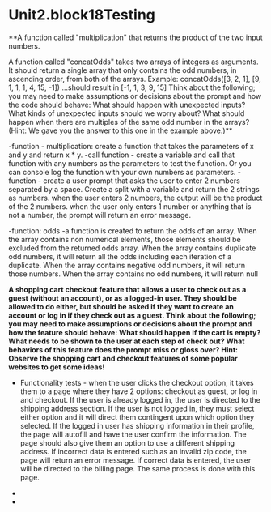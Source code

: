 # Unit2.block18Testing 
**A function called "multiplication" that returns the product of the two input numbers.

A function called "concatOdds" takes two arrays of integers as arguments. It should return a single array that only contains the odd numbers, in ascending order, from both of the arrays.
Example: concatOdds([3, 2, 1], [9, 1, 1, 1, 4, 15, -1])
...should result in [-1, 1, 3, 9, 15]
Think about the following; you may need to make assumptions or decisions about the prompt and how the code should behave:
What should happen with unexpected inputs?
What kinds of unexpected inputs should we worry about?
What should happen when there are multiples of the same odd number in the arrays? (Hint: We gave you the answer to this one in the example above.)**

-function - multiplication: create a function that takes the parameters of x and y and return x * y. 
-call function - create a variable and call that function with any numbers as the parameters to test the function.  Or you can console log the function with your own numbers as parameters.
-function - create a user prompt that asks the user to enter 2 numbers separated by a space.  Create a split with a variable and return the 2 strings as numbers.
when the user enters 2 numbers, the output will be the product of the 2 numbers.
when the user only enters 1 number or anything that is not a number, the prompt will return an error message.

-function: odds -a function is created to return the odds of an array.  When the array contains non numerical elements, those elements should be excluded from the returned odds array.  When the array contains duplicate odd numbers, it will return all the odds including each iteration of a duplicate.  When the array contains negative odd numbers, it will return those numbers.  When the array contains no odd numbers, it will return null

**A shopping cart checkout feature that allows a user to check out as a guest (without an account), or as a logged-in user. They should be allowed to do either, but should be asked if they want to create an account or log in if they check out as a guest.
Think about the following; you may need to make assumptions or decisions about the prompt and how the feature should behave:
What should happen if the cart is empty?
What needs to be shown to the user at each step of check out?
What behaviors of this feature does the prompt miss or gloss over?
Hint: Observe the shopping cart and checkout features of some popular websites to get some ideas!**
- Functionality tests - when the user clicks the checkout option, it takes them to a page where they have 2 options: checkout as guest, or log in and checkout.  If the user is already logged in, the user is directed to the shipping address section.  If the user is not logged in, they must select either option and it will direct them contingent upon which option they selected.  If the logged in user has shipping information in their profile, the page will autofill and have the user confirm the information.  The page should also give them an option to use a different shipping address.  If incorrect data is entered such as an invalid zip code, the page will return an error message.  If correct data is entered, the user will be directed to the billing page.  The same process is done with this page.

- 
- 
